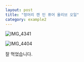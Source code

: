 ```yaml
---
layout: post
title: "정어리 캔 인 퓨어 올리브 오일"
category: example2
---
```


![IMG_4341](https://user-images.githubusercontent.com/81041256/111912264-326dd980-8aac-11eb-8d24-552f8725e724.JPG)

![IMG_4404](https://user-images.githubusercontent.com/81041256/111912274-36016080-8aac-11eb-9cbc-efa936248327.JPG)

잘 먹었습니다.
